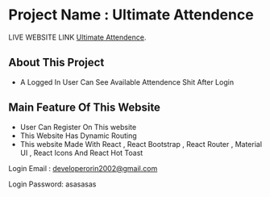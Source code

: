 # Project Name : Ultimate Attendence

LIVE WEBSITE LINK [Ultimate Attendence](https://ultimate-attendence.web.app/).

## About This Project
- A Logged In User Can See Available Attendence Shit After Login

## Main Feature Of This Website 
- User Can Register On This website
- This Website Has Dynamic Routing 
- This website Made With React , React Bootstrap , React Router , Material UI , React Icons And React Hot Toast

Login Email : <developerorin2002@gmail.com>

Login Password: asasasas


